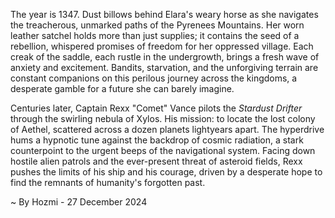
The year is 1347.  Dust billows behind Elara's weary horse as she navigates the treacherous, unmarked paths of the Pyrenees Mountains.  Her worn leather satchel holds more than just supplies; it contains the seed of a rebellion, whispered promises of freedom for her oppressed village.  Each creak of the saddle, each rustle in the undergrowth, brings a fresh wave of anxiety and excitement.  Bandits, starvation, and the unforgiving terrain are constant companions on this perilous journey across the kingdoms, a desperate gamble for a future she can barely imagine.

Centuries later, Captain Rexx "Comet" Vance pilots the *Stardust Drifter* through the swirling nebula of Xylos.  His mission: to locate the lost colony of Aethel, scattered across a dozen planets lightyears apart.  The hyperdrive hums a hypnotic tune against the backdrop of cosmic radiation, a stark counterpoint to the urgent beeps of the navigational system.  Facing down hostile alien patrols and the ever-present threat of asteroid fields, Rexx pushes the limits of his ship and his courage, driven by a desperate hope to find the remnants of humanity's forgotten past.

~ By Hozmi - 27 December 2024
